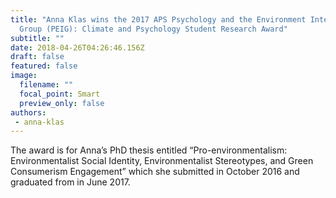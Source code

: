 ```yaml
---
title: "Anna Klas wins the 2017 APS Psychology and the Environment Interest
  Group (PEIG): Climate and Psychology Student Research Award"
subtitle: ""
date: 2018-04-26T04:26:46.156Z
draft: false
featured: false
image:
  filename: ""
  focal_point: Smart
  preview_only: false
authors:
 - anna-klas
---
```

The award is for Anna’s PhD thesis entitled “Pro-environmentalism: Environmentalist Social Identity, Environmentalist Stereotypes, and Green Consumerism Engagement” which she submitted in October 2016 and graduated from in June 2017.
